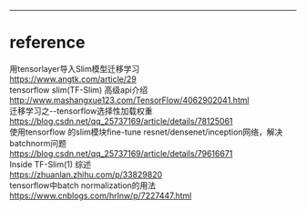 

---

# reference
用tensorlayer导入Slim模型迁移学习  
<https://www.angtk.com/article/29>  
tensorflow slim(TF-Slim) 高级api介绍  
<http://www.mashangxue123.com/TensorFlow/4062902041.html>  
迁移学习之--tensorflow选择性加载权重  
<https://blog.csdn.net/qq_25737169/article/details/78125061>  
使用tensorflow 的slim模块fine-tune resnet/densenet/inception网络，解决batchnorm问题  
<https://blog.csdn.net/qq_25737169/article/details/79616671>  
Inside TF-Slim(1) 综述  
<https://zhuanlan.zhihu.com/p/33829820>  
tensorflow中batch normalization的用法  
<https://www.cnblogs.com/hrlnw/p/7227447.html>  